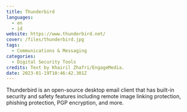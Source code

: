 ```yaml
---
title: Thunderbird
languages: 
  - en
  - id
website: https://www.thunderbird.net/
cover: /files/thunderbird.jpg
tags:
  - Communications & Messaging
categories:
  - Digital Security Tools
credits: Text by Khairil Zhafri/EngageMedia.
date: 2023-01-19T10:46:42.301Z
---
```

Thunderbird is an open-source desktop email client that has built-in security and safety features including remote image linking protection, phishing protection, PGP encryption, and more.